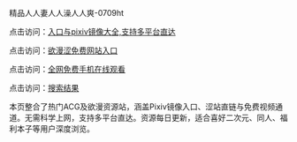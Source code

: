 精品人人妻人人澡人人爽-0709ht

点击访问：<a href="https://heiliaoxwd5i8.pages.dev">入口与pixiv镜像大全,支持多平台直达</a>

点击访问：<a href="https://heiliaowt0d7p.pages.dev">欲漫涩免费网站入口</a>

点击访问：<a href="https://heiliaoga6s9v.pages.dev">全网免费手机在线观看</a>

点击访问：<a href="https://heiliaoow5kzm.pages.dev">搜索结果</a>

<p>本页整合了热门ACG及欲漫资源站，涵盖Pixiv镜像入口、涩站直链与免费视频通道。无需科学上网，支持多平台直达。资源每日更新，适合喜好二次元、同人、福利本子等用户深度浏览。</p>

<span style="display:none;">[Canonical link](https://github.com/sap20250709/sap6 ）</span>
